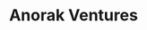 ---
layout: firm_page
title: "Anorak Ventures"
id: "anorak.vc"
permalink: "/anorakventuresanorak.vc/"
website: "https://www.anorak.vc"
offices: "San Francisco (United States), Los Angeles (United States)"
investment_stages: "Pre-seed, Seed"
portfolio_companies: ""
portfolio_link: "https://www.anorak.vc/portfolio"
investment_markets: "Virtual Reality, Artificial Intelligence, Robotics, Computer Vision"
founded_year: "2016"
description: "Anorak Ventures is a seed-stage venture firm investing in pre-seed and seed stage companies building differentiated technology. They help portfolio companies find product-market fit and secure follow-on financing. Anorak has invested in over 120 seed stage technology companies."
linkedin: "https://www.linkedin.com/company/anorak-ventures"
twitter: "https://twitter.com/gpcastle12"
instagram: ""
team_page: ""
investor_type: "Venture Capital"
crunchbase: "https://www.crunchbase.com/organization/anorak-ventures-2"
pitchbook: "https://pitchbook.com/profiles/investor/162578-26"

# SEO Optimization
meta_title: "Anorak Ventures - VC Firm - projectstartups.com"
meta_description: "Anorak Ventures, Anorak Ventures is a seed-stage venture firm investing in pre-seed and seed stage companies building differentiated technology. They help portfolio co..."
meta_keywords: "Anorak Ventures, Virtual Reality, Artificial Intelligence, Robotics, Computer Vision, VC firm, venture capital, startup investor, projectstartups.com"
canonical_url: "https://vc.projectstartups.com/anorakventuresanorak.vc/"
---